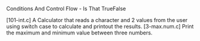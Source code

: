 Conditions And Control Flow - Is That TrueFalse

[101-int.c] A Calculator that reads a character and 2 values from the user using switch case to calculate and printout the results.
[3-max.num.c] Print the maximum and minimum value between three numbers.

